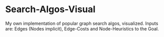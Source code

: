 # Search-Algos-Visual

My own implementation of popular graph search algos, visualized.
Inputs are: Edges (Nodes implicit), Edge-Costs and Node-Heuristics to the Goal.
